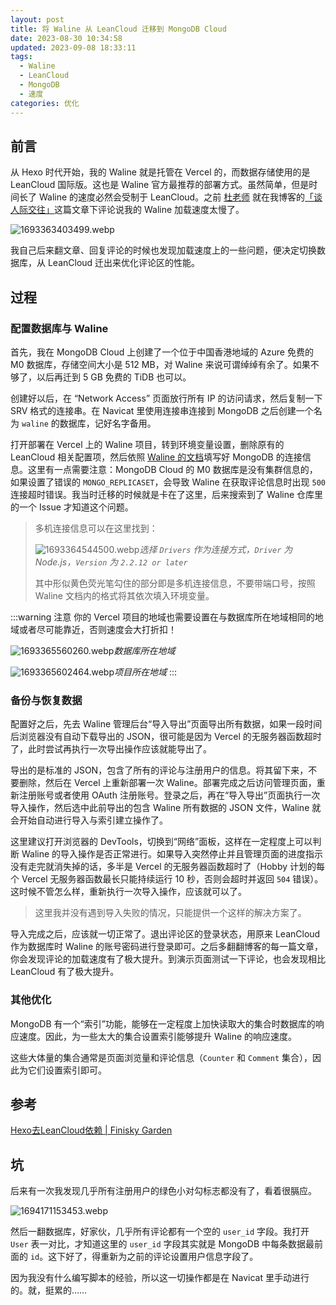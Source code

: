 ```yaml
---
layout: post
title: 将 Waline 从 LeanCloud 迁移到 MongoDB Cloud
date: 2023-08-30 10:34:58
updated: 2023-09-08 18:33:11
tags:
  - Waline
  - LeanCloud
  - MongoDB
  - 速度
categories: 优化
---
```

## 前言

从 Hexo 时代开始，我的 Waline 就是托管在 Vercel 的，而数据存储使用的是 LeanCloud 国际版。这也是 Waline 官方最推荐的部署方式。虽然简单，但是时间长了 Waline 的速度必然会受制于 LeanCloud。之前 [杜老师](https://dusays.com) 就在我博客的[「谈人际交往」](/posts/talk-about-communications)这篇文章下评论说我的 Waline 加载速度太慢了。

![1693363403499.webp](https://r2.lihaoyu.cn/2023/08/30/64eead7ab8b9e.webp)

我自己后来翻文章、回复评论的时候也发现加载速度上的一些问题，便决定切换数据库，从 LeanCloud 迁出来优化评论区的性能。

<!-- more -->

## 过程

### 配置数据库与 Waline

首先，我在 MongoDB Cloud 上创建了一个位于中国香港地域的 Azure 免费的 M0 数据库，存储空间大小是 512 MB，对 Waline 来说可谓绰绰有余了。如果不够了，以后再迁到 5 GB 免费的 TiDB 也可以。

创建好以后，在 “Network Access” 页面放行所有 IP 的访问请求，然后复制一下 SRV 格式的连接串。在 Navicat 里使用连接串连接到 MongoDB 之后创建一个名为 `waline` 的数据库，记好名字备用。

打开部署在 Vercel 上的 Waline 项目，转到环境变量设置，删除原有的 LeanCloud 相关配置项，然后依照 [Waline 的文档](https://waline.js.org/guide/database.html#mongodb)填写好 MongoDB 的连接信息。这里有一点需要注意：MongoDB Cloud 的 M0 数据库是没有集群信息的，如果设置了错误的 `MONGO_REPLICASET`，会导致 Waline 在获取评论信息时出现 `500` 连接超时错误。我当时迁移的时候就是卡在了这里，后来搜索到了 Waline 仓库里的一个 Issue 才知道这个问题。

> 多机连接信息可以在这里找到：
> 
> ![1693364544500.webp](https://r2.lihaoyu.cn/2023/08/30/64eeb1460acc0.webp)_选择 `Drivers` 作为连接方式，`Driver` 为 Node.js，`Version` 为 `2.2.12 or later`_
> 
> 其中形似黄色荧光笔勾住的部分即是多机连接信息，不要带端口号，按照 Waline 文档内的格式将其依次填入环境变量。

:::warning 注意
你的 Vercel 项目的地域也需要设置在与数据库所在地域相同的地域或者尽可能靠近，否则速度会大打折扣！

![1693365560260.webp](https://r2.lihaoyu.cn/2023/08/30/64eeb54319853.webp)_数据库所在地域_

![1693365602464.webp](https://r2.lihaoyu.cn/2023/08/30/64eeb56b2b670.webp)_项目所在地域_
:::

### 备份与恢复数据

配置好之后，先去 Waline 管理后台“导入导出”页面导出所有数据，如果一段时间后浏览器没有自动下载导出的 JSON，很可能是因为 Vercel 的无服务器函数超时了，此时尝试再执行一次导出操作应该就能导出了。

导出的是标准的 JSON，包含了所有的评论与注册用户的信息。将其留下来，不要删除，然后在 Vercel 上重新部署一次 Waline。部署完成之后访问管理页面，重新注册账号或者使用 OAuth 注册账号。登录之后，再在“导入导出”页面执行一次导入操作，然后选中此前导出的包含 Waline 所有数据的 JSON 文件，Waline 就会开始自动进行导入与索引建立操作了。

这里建议打开浏览器的 DevTools，切换到“网络”面板，这样在一定程度上可以判断 Waline 的导入操作是否正常进行。如果导入突然停止并且管理页面的进度指示没有走完就消失掉的话，多半是 Vercel 的无服务器函数超时了（Hobby 计划的每个 Vercel 无服务器函数最长只能持续运行 10 秒，否则会超时并返回 `504` 错误）。这时候不管怎么样，重新执行一次导入操作，应该就可以了。

> 这里我并没有遇到导入失败的情况，只能提供一个这样的解决方案了。

导入完成之后，应该就一切正常了。退出评论区的登录状态，用原来 LeanCloud 作为数据库时 Waline 的账号密码进行登录即可。之后多翻翻博客的每一篇文章，你会发现评论的加载速度有了极大提升。到演示页面测试一下评论，也会发现相比 LeanCloud 有了极大提升。

### 其他优化

MongoDB 有一个“索引”功能，能够在一定程度上加快读取大的集合时数据库的响应速度。因此，为一些太大的集合设置索引能够提升 Waline 的响应速度。

这些大体量的集合通常是页面浏览量和评论信息（`Counter` 和 `Comment` 集合），因此为它们设置索引即可。

## 参考

[Hexo去LeanCloud依赖 | Finisky Garden](https://finisky.github.io/hexormleancloud/)

## 坑

后来有一次我发现几乎所有注册用户的绿色小对勾标志都没有了，看着很膈应。

![1694171153453.webp](https://r2.lihaoyu.cn/2023/09/08/64fb000e1965d.webp)

然后一翻数据库，好家伙，几乎所有评论都有一个空的 `user_id` 字段。我打开 `User` 表一对比，才知道这里的 `user_id` 字段其实就是 MongoDB 中每条数据最前面的 `id`。这下好了，得重新为之前的评论设置用户信息字段了。

因为我没有什么编写脚本的经验，所以这一切操作都是在 Navicat 里手动进行的。就，挺累的……